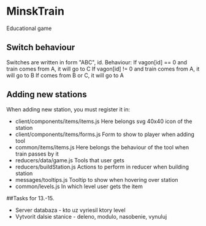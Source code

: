 # MinskTrain
Educational game

## Switch behaviour
Switches are written in form "ABC", id. Behaviour:
If vagon[id] == 0 and train comes from A, it will go to C
If vagon[id] != 0 and train comes from A, it will go to B
If comes from B or C, it will go to A

## Adding new stations
When adding new station, you must register it in:
* client/components/items/items.js  Here belongs svg 40x40 icon of the station
* client/components/items/forms.js  Form to show to player when adding tool
* common/items/items.js  Here belongs the behaviour of the tool when train passes by it
* reducers/data/game.js  Tools that user gets
* reducers/buildStation.js    Actions to perform in reducer when building station
* messages/tooltips.js      Tooltip to show when hovering over station
* common/levels.js    In which level user gets the item

##Tasks for 13.-15.

* Server databaza - kto uz vyriesil ktory level
* Vytvorit dalsie stanice - deleno, modulo, nasobenie, vynuluj